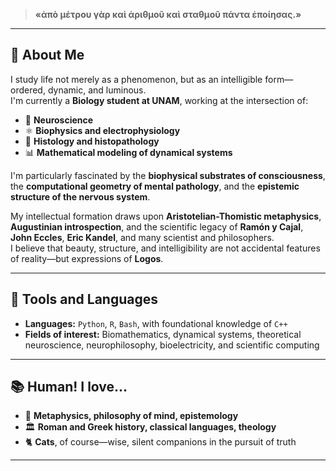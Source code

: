 > **«ἀπὸ μέτρου γὰρ καὶ ἀριθμοῦ καὶ σταθμοῦ πάντα ἐποίησας.»**  

---

## 🧬 About Me

I study life not merely as a phenomenon, but as an intelligible form—ordered, dynamic, and luminous.  
I'm currently a **Biology student at UNAM**, working at the intersection of:

- 🧠 **Neuroscience**  
- ⚛️ **Biophysics and electrophysiology**  
- 🧫 **Histology and histopathology**  
- 📊 **Mathematical modeling of dynamical systems**

I'm particularly fascinated by the **biophysical substrates of consciousness**, the **computational geometry of mental pathology**, and the **epistemic structure of the nervous system**.  

My intellectual formation draws upon **Aristotelian-Thomistic metaphysics**, **Augustinian introspection**, and the scientific legacy of **Ramón y Cajal**, **John Eccles**, **Eric Kandel**, and many scientist and philosophers.  
I believe that beauty, structure, and intelligibility are not accidental features of reality—but expressions of **Logos**.

---

## 🧰 Tools and Languages

- **Languages:** `Python`, `R`, `Bash`, with foundational knowledge of `C++`
- **Fields of interest:** Biomathematics, dynamical systems, theoretical neuroscience, neurophilosophy, bioelectricity, and scientific computing

---

## 📚 Human! I love...

- 📜 **Metaphysics, philosophy of mind, epistemology**
- 🏛️ **Roman and Greek history, classical languages, theology**
- 🐈 **Cats**, of course—wise, silent companions in the pursuit of truth

---

<!--
**Eccl3s/Eccl3s** is a ✨ _special_ ✨ repository because its `README.md` (this file) appears on your GitHub profile.

Here are some ideas to get you started:

- 🔭 I’m currently working on ...
- 🌱 I’m currently learning ...
- 👯 I’m looking to collaborate on ...
- 🤔 I’m looking for help with ...
- 💬 Ask me about ...
- 📫 How to reach me: ...
- 😄 Pronouns: ...
- ⚡ Fun fact: ...
-->
